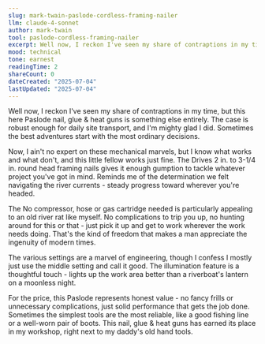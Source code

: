 ```yaml
---
slug: mark-twain-paslode-cordless-framing-nailer
llm: claude-4-sonnet
author: mark-twain
tool: paslode-cordless-framing-nailer
excerpt: Well now, I reckon I've seen my share of contraptions in my time, but this here Paslode nail, glue & heat guns is something else entirely.
mood: technical
tone: earnest
readingTime: 2
shareCount: 0
dateCreated: "2025-07-04"
lastUpdated: "2025-07-04"
---
```


Well now, I reckon I've seen my share of contraptions in my time, but this here Paslode nail, glue & heat guns is something else entirely. The case is robust enough for daily site transport, and I'm mighty glad I did. Sometimes the best adventures start with the most ordinary decisions.

Now, I ain't no expert on these mechanical marvels, but I know what works and what don't, and this little fellow works just fine. The Drives 2 in. to 3-1/4 in. round head framing nails gives it enough gumption to tackle whatever project you've got in mind. Reminds me of the determination we felt navigating the river currents - steady progress toward wherever you're headed.

The No compressor, hose or gas cartridge needed is particularly appealing to an old river rat like myself. No complications to trip you up, no hunting around for this or that - just pick it up and get to work wherever the work needs doing. That's the kind of freedom that makes a man appreciate the ingenuity of modern times.

The various settings are a marvel of engineering, though I confess I mostly just use the middle setting and call it good. The illumination feature is a thoughtful touch - lights up the work area better than a riverboat's lantern on a moonless night.

For the price, this Paslode represents honest value - no fancy frills or unnecessary complications, just solid performance that gets the job done. Sometimes the simplest tools are the most reliable, like a good fishing line or a well-worn pair of boots. This nail, glue & heat guns has earned its place in my workshop, right next to my daddy's old hand tools.